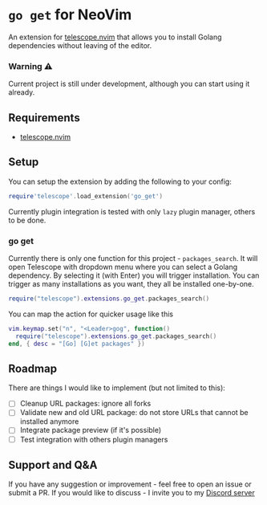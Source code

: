 # `go get` for NeoVim

An extension for [telescope.nvim](https://github.com/nvim-telescope/telescope.nvim) that allows you to install Golang dependencies without leaving of the editor.

### Warning ⚠️
Current project is still under development, although you can start using it already.


## Requirements

- [telescope.nvim](https://github.com/nvim-telescope/telescope.nvim) 


## Setup
You can setup the extension by adding the following to your config:
```lua
require'telescope'.load_extension('go_get')
```

Currently plugin integration is tested with only `lazy` plugin manager, others to be done.

### go get

Currently there is only one function for this project - `packages_search`. It will open Telescope with dropdown menu where you can select a Golang dependency. 
By selecting it (with Enter) you will trigger installation. You can trigger as many installations as you want, they all be installed one-by-one. 
```lua
require("telescope").extensions.go_get.packages_search()
```


You can map the action for quicker usage like this

```lua
vim.keymap.set("n", "<Leader>gog", function()
  require("telescope").extensions.go_get.packages_search()
end, { desc = "[Go] [G]et packages" })
```


## Roadmap

There are things I would like to implement (but not limited to this):
- [ ] Cleanup URL packages: ignore all forks
- [ ] Validate new and old URL package: do not store URLs that cannot be installed anymore
- [ ] Integrate package preview (if it's possible)
- [ ] Test integration with others plugin managers

## Support and Q&A 

If you have any suggestion or improvement - feel free to open an issue or submit a PR.
If you would like to discuss - I invite you to my [Discord server](https://discord.gg/QeVvfvFfb6)

